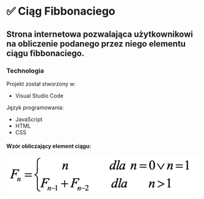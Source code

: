 # :white_check_mark: Ciąg Fibbonaciego

## Strona internetowa pozwalająca użytkownikowi na obliczenie podanego przez niego elementu ciągu fibbonaciego.
### Technologia

Projekt został stworzony w:

* Visual Studio Code

Język programowania:

* JavaScript
* HTML
* CSS

#### Wzór obliczający element ciągu:

![Schemat algorytmu](fibb.png)
